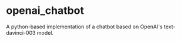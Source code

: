 # openai_chatbot
 A python-based implementation of a chatbot based on OpenAI's text-davinci-003 model.
